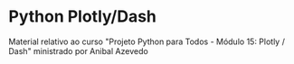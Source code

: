# Python Plotly/Dash

Material relativo ao curso "Projeto Python para Todos - Módulo 15: Plotly / Dash" ministrado por Anibal Azevedo
